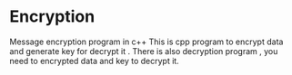 # Encryption
Message encryption program in c++
This is cpp program to encrypt data and generate key for decrypt it .
There is also decryption program , you need to encrypted data and key to decrypt it.
 
